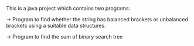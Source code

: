 This is a java project which contains two programs:

-> Program to find whether the string has balanced brackets or unbalanced brackets using a suitable data structures.

-> Program to find the sum of binary search tree 
